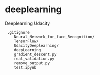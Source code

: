 # deeplearning
Deeplearning Udacity

     .gitignore
        Neural_Network_for_face_Recognition/
        TensorFlow/
        UdacityDeeplearning/
        deepLearning
        gradient_descent.py
        real_validation.py
        remove_output.py
        test.ipynb
